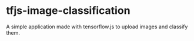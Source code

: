 # tfjs-image-classification
A simple application made with tensorflow.js to upload images and classify them. 
